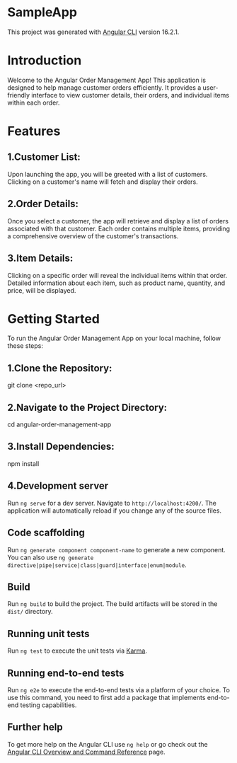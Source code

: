 # SampleApp

This project was generated with [Angular CLI](https://github.com/angular/angular-cli) version 16.2.1.

# Introduction
Welcome to the Angular Order Management App! This application is designed to help manage customer orders efficiently. It provides a user-friendly interface to view customer details, their orders, and individual items within each order.

# Features
## 1.Customer List:

Upon launching the app, you will be greeted with a list of customers.
Clicking on a customer's name will fetch and display their orders.
## 2.Order Details:

Once you select a customer, the app will retrieve and display a list of orders associated with that customer.
Each order contains multiple items, providing a comprehensive overview of the customer's transactions.
## 3.Item Details:

Clicking on a specific order will reveal the individual items within that order.
Detailed information about each item, such as product name, quantity, and price, will be displayed.
# Getting Started
To run the Angular Order Management App on your local machine, follow these steps:

## 1.Clone the Repository:

git clone <repo_url>
## 2.Navigate to the Project Directory:

cd angular-order-management-app
## 3.Install Dependencies:

npm install

## 4.Development server

Run `ng serve` for a dev server. Navigate to `http://localhost:4200/`. The application will automatically reload if you change any of the source files.

## Code scaffolding

Run `ng generate component component-name` to generate a new component. You can also use `ng generate directive|pipe|service|class|guard|interface|enum|module`.

## Build

Run `ng build` to build the project. The build artifacts will be stored in the `dist/` directory.

## Running unit tests

Run `ng test` to execute the unit tests via [Karma](https://karma-runner.github.io).

## Running end-to-end tests

Run `ng e2e` to execute the end-to-end tests via a platform of your choice. To use this command, you need to first add a package that implements end-to-end testing capabilities.

## Further help

To get more help on the Angular CLI use `ng help` or go check out the [Angular CLI Overview and Command Reference](https://angular.io/cli) page.
